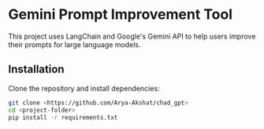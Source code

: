 # Gemini Prompt Improvement Tool

This project uses LangChain and Google's Gemini API to help users improve their prompts for large language models.

## Installation
Clone the repository and install dependencies:
```bash
git clone <https://github.com/Arya-Akshat/chad_gpt>
cd <project-folder>
pip install -r requirements.txt
